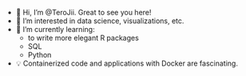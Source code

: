 - 👋 Hi, I’m @TeroJii. Great to see you here!
- 👀 I’m interested in data science, visualizations, etc.
- 🌱 I’m currently learning:
    -  to write more elegant R packages
    -  SQL
    -  Python
- 💡 Containerized code and applications with Docker are fascinating.


<!---
TeroJii/TeroJii is a ✨ special ✨ repository because its `README.md` (this file) appears on your GitHub profile.
You can click the Preview link to take a look at your changes.
--->
